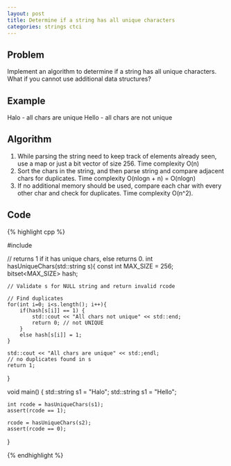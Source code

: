 ```yaml
---
layout: post
title: Determine if a string has all unique characters
categories: strings ctci
---
```


## Problem
Implement an algorithm to determine if a string has all unique characters. What if you cannot use additional data structures?

## Example
Halo - all chars are unique
Hello - all chars are not unique

## Algorithm
1. While parsing the string need to keep track of elements already seen, use a map or just a bit vector of size 256. Time complexity O(n)
2. Sort the chars in the string, and then parse string and compare adjacent chars for duplicates. Time complexity O(nlogn + n) = O(nlogn)
3. If no additional memory should be used, compare each char with every other char and check for duplicates. Time complexity O(n^2).

## Code
{% highlight cpp %}

#include <bitset>
	
// returns 1 if it has unique chars, else returns 0.
int hasUniqueChars(std::string s){
	const int MAX_SIZE = 256;
	bitset<MAX_SIZE> hash;
	
	// Validate s for NULL string and return invalid rcode
	
	// Find duplicates
	for(int i=0; i<s.length(); i++){
		if(hash[s[i]] == 1) {
			std::cout << "All chars not unique" << std::end;
			return 0; // not UNIQUE
		}
		else hash[s[i]] = 1;
	}
	
	std::cout << "All chars are unique" << std:;endl;
	// no duplicates found in s
	return 1;
}

void main() {
	std::string s1 = "Halo";
	std::string s1 = "Hello";
	
	int rcode = hasUniqueChars(s1);
	assert(rcode == 1);
	
	rcode = hasUniqueChars(s2);
	assert(rcode == 0);
}

{% endhighlight %}
